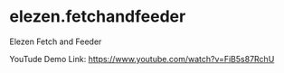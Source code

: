 # elezen.fetchandfeeder
Elezen Fetch and Feeder


YouTude Demo Link: https://www.youtube.com/watch?v=FiB5s87RchU